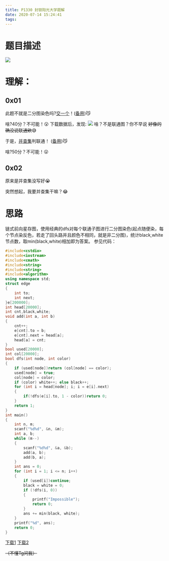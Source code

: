 ```yaml
---
title: P1330 封锁阳光大学题解
date: 2020-07-14 15:24:41
tags:
---
```


# 题目描述

[![](https://gitee.com/inkuniverse/picture_bed/raw/master/img/20200714152419.png)](https://www.luogu.com.cn/problem/P1330)

# 理解：
## 0x01 
此题不就是二分图染色吗?[交一个](https://raw.githubusercontent.com/inkuniverse/OI-Code/cc8413bf249bbb0ac0f75a9e8e46a4e7a646eb34/OI-Code.cpp)！([备用](https://raw.staticdn.net/inkuniverse/OI-Code/cc8413bf249bbb0ac0f75a9e8e46a4e7a646eb34/OI-Code.cpp))😼

啥?40分？不可能！😮
下载数据后，发现:
![](https://gitee.com/inkuniverse/picture_bed/raw/master/img/20200714161011.png)
啥？不是联通图？你不早说 ~~好像的确没说联通欸~~😅

于是，[并查集](https://raw.githubusercontent.com/inkuniverse/OI-Code/7da82633851e13bac67e0b828d5467f22495ef80/OI-Code.cpp)判联通！ ([备用](https://raw.staticdn.net/inkuniverse/OI-Code/7da82633851e13bac67e0b828d5467f22495ef80/OI-Code.cpp))😼

啥?50分？不可能！😮

## 0x02

原来是并查集没写好😭

突然想起，我要并查集干嘛？😂

# 思路

链式前向星存图，使用经典的dfs对每个联通子图进行二分图染色(起点随便染，每个节点染反色，若走了回头路并且颜色不相同，就是非二分图)，统计black,white节点数，取min(black,white)相加即为答案。
参见代码：
```cpp
#include<cstdio>
#include<iostream>
#include<cmath>
#include<string>
#include<string>
#include<algorithm>
using namespace std;
struct edge
{
    int to;
    int next;
}e[200000];
int head[20000];
int cnt,black,white;
void add(int a, int b)
{
    cnt++;
    e[cnt].to = b;
    e[cnt].next = head[a];
    head[a] = cnt;
}
bool used[20000];
int col[20000];
bool dfs(int node, int color)
{
    if (used[node])return (col[node] == color);
    used[node] = true;
    col[node] = color;
    if (color) white++; else black++;
    for (int i = head[node]; i; i = e[i].next)
    {
        if(!dfs(e[i].to, 1 - color))return 0;
    }
    return 1;
}
int main()
{
    int n, m;
    scanf("%d%d", &n, &m);
    int a, b;
    while (m--)
    {
        scanf("%d%d", &a, &b);
        add(a, b);
        add(b, a);
    }
    int ans = 0;
    for (int i = 1; i <= n; i++)
    {
        if (used[i])continue;
        black = white = 0;
        if (!dfs(i, 0))
        {
            printf("Impossible");
            return 0;
        }
        ans += min(black, white);
    }
    printf("%d", ans);
    return 0;
}
```
[下载1](https://raw.githubusercontent.com/inkuniverse/OI-Code/fa9b32ade54695fd1b64c65085d06ddfe2c9b36f/OI-Code.cpp)  [下载2](https://raw.staticdn.net/inkuniverse/OI-Code/fa9b32ade54695fd1b64c65085d06ddfe2c9b36f/OI-Code.cpp)

~~（不懂Tg问我）~~